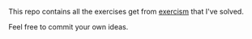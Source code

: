 This repo contains all the exercises get from [exercism](https://execism.io) that I've solved. 

Feel free to commit your own ideas.
